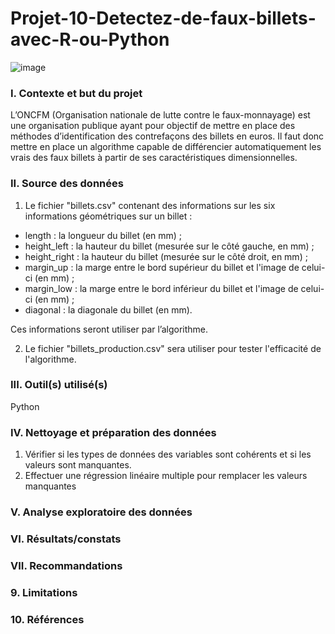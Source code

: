 # Projet-10-Detectez-de-faux-billets-avec-R-ou-Python

![image](https://github.com/BM-Aurelie78/Projet-10-Detectez-de-faux-billets-avec-R-ou-Python/assets/153644306/0721c593-7157-4f90-94b8-1e59e272510d)


### I. Contexte et but du projet
L’ONCFM (Organisation nationale de lutte contre le faux-monnayage) est une organisation publique ayant pour objectif de mettre en place des méthodes d’identification des contrefaçons des billets en euros. 
Il faut donc mettre en place un algorithme capable de différencier automatiquement les vrais des faux billets à partir de ses caractéristiques dimensionnelles.

### II. Source des données
1. Le fichier "billets.csv" contenant des informations sur les six informations géométriques sur un billet :
- length : la longueur du billet (en mm) ;
- height_left : la hauteur du billet (mesurée sur le côté gauche, en mm) ;
- height_right : la hauteur du billet (mesurée sur le côté droit, en mm) ;
- margin_up : la marge entre le bord supérieur du billet et l'image de celui-ci (en mm) ;
- margin_low : la marge entre le bord inférieur du billet et l'image de celui-ci (en mm) ;
- diagonal : la diagonale du billet (en mm).

Ces informations seront utiliser par l’algorithme.

2. Le fichier "billets_production.csv" sera utiliser pour tester l'efficacité de l'algorithme.

### III. Outil(s) utilisé(s)

Python 

### IV. Nettoyage et préparation des données

1. Vérifier si les types de données des variables sont cohérents et si les valeurs sont manquantes.
2. Effectuer une régression linéaire multiple pour remplacer les valeurs manquantes

### V. Analyse exploratoire des données



### VI. Résultats/constats



### VII. Recommandations




### 9. Limitations


### 10. Références
